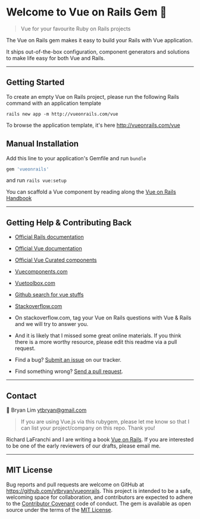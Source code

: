 # Welcome to Vue on Rails Gem 💎

> Vue for your favourite Ruby on Rails projects

The Vue on Rails gem makes it easy to build your Rails with Vue application. 

It ships out-of-the-box configuration, component generators and solutions to make life easy for both Vue and Rails. 

---

## Getting Started

To create an empty Vue on Rails project, please run the following Rails command with an application template

```
rails new app -m http://vueonrails.com/vue
```

To browse the application template, it's here http://vueonrails.com/vue 


## Manual Installation

Add this line to your application's Gemfile and run `bundle`

```ruby
gem 'vueonrails'
```

and run `rails vue:setup`

You can scaffold a Vue component by reading along the [Vue on Rails Handbook](/docs)

---

## Getting Help & Contributing Back 

- [Official Rails documentation](https://guides.rubyonrails.org)
- [Official Vue documentation](https://vuejs.org/v2/guide/)
- [Official Vue Curated components](https://curated.vuejs.org)
- [Vuecomponents.com](https://vuecomponents.com)
- [Vuetoolbox.com](http://www.vuetoolbox.com)
- [Github search for vue stuffs](https://github.com/search?o=desc&q=vue&s=stars&type=Repositories)
- [Stackoverflow.com](https://stackoverflow.com/questions/tagged/vue.js+ruby-on-rails)


- On stackoverflow.com, tag your Vue on Rails questions with Vue & Rails and we will try to answer you. 

- And it is likely that I missed some great online materials. If you think there is a more worthy resource, please edit this readme via a pull request.

- Find a bug? [Submit an issue](https://github.com/ytbryan/vueonrails/issues) on our tracker.

- Find something wrong? [Send a pull request](https://github.com/ytbryan/vueonrails/pulls). 

---

## Contact

📮 Bryan Lim ytbryan@gmail.com

> If you are using Vue.js via this rubygem, please let me know so that I can list your project/company on this repo. Thank you!

Richard LaFranchi and I are writing a book [Vue on Rails](http://vueonrails.com). If you are interested to be one of the early reviewers of our drafts, please email me.

---

## MIT License

Bug reports and pull requests are welcome on GitHub at https://github.com/ytbryan/vueonrails. This project is intended to be a safe, welcoming space for collaboration, and contributors are expected to adhere to the [Contributor Covenant](http://contributor-covenant.org) code of conduct.
The gem is available as open source under the terms of the [MIT License](http://opensource.org/licenses/MIT).
